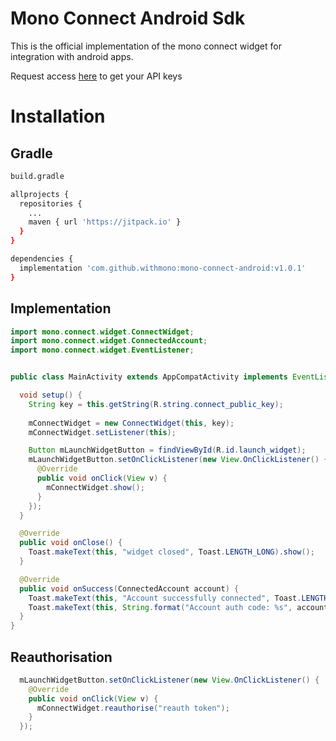 # Mono Connect Android Sdk

This is the official implementation of the mono connect widget for integration with android apps.

Request access [here](https://app.withmono.com/register) to get your API keys

# Installation

## Gradle

```sh
build.gradle

allprojects {
  repositories {
    ...
    maven { url 'https://jitpack.io' }
  }
}
```

```sh
dependencies {
  implementation 'com.github.withmono:mono-connect-android:v1.0.1'
}
```

## Implementation

```java
import mono.connect.widget.ConnectWidget;
import mono.connect.widget.ConnectedAccount;
import mono.connect.widget.EventListener;


public class MainActivity extends AppCompatActivity implements EventListener {

  void setup() {
    String key = this.getString(R.string.connect_public_key);
    
    mConnectWidget = new ConnectWidget(this, key);
    mConnectWidget.setListener(this);

    Button mLaunchWidgetButton = findViewById(R.id.launch_widget);
    mLaunchWidgetButton.setOnClickListener(new View.OnClickListener() {
      @Override
      public void onClick(View v) {
        mConnectWidget.show();
      }
    });
  }

  @Override
  public void onClose() {
    Toast.makeText(this, "widget closed", Toast.LENGTH_LONG).show();
  }

  @Override
  public void onSuccess(ConnectedAccount account) {
    Toast.makeText(this, "Account successfully connected", Toast.LENGTH_LONG).show();
    Toast.makeText(this, String.format("Account auth code: %s", account.getCode()), Toast.LENGTH_LONG).show();
  }
}
```

## Reauthorisation

```java
  mLaunchWidgetButton.setOnClickListener(new View.OnClickListener() {
    @Override
    public void onClick(View v) {
      mConnectWidget.reauthorise("reauth token");
    }
  });
```
